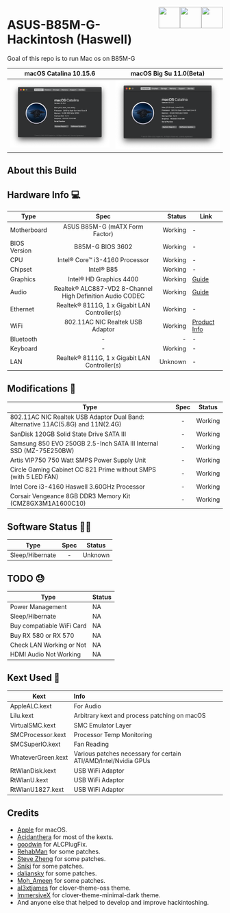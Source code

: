  
 [<img align="right" src="https://cdn.jsdelivr.net/npm/simple-icons@latest/icons/instagram.svg" width="50" height="50" />](http://www.instagram.com/gajjartejas)
 [<img align="right" src="https://cdn.jsdelivr.net/npm/simple-icons@latest/icons/twitter.svg" width="50" height="50" />](http://www.twitter.com/gajjartejas)
 [<img align="right" src="https://cdn.jsdelivr.net/npm/simple-icons@latest/icons/reddit.svg" width="50" height="50" />](http://www.reddit.com/u/gajjartejas)

# ASUS-B85M-G-Hackintosh (Haswell)
Goal of this repo is to run Mac os on B85M-G

macOS Catalina 10.15.6            |  macOS Big Su 11.0(Beta)
:-------------------------:|:-------------------------:
![alt text](assets/Screenshots/10.15.x/10.15.6/about.png)  |  ![alt text](assets/Screenshots/10.15.x/10.15.6/about.png)


## About this Build

## Hardware Info 💻

Type | Spec | Status | Link
---------|:---------:|----------:|----------
Motherboard		| ASUS B85M-G (mATX Form Factor) | Working | -
BIOS Version	| B85M-G BIOS 3602 | Working | -
CPU				| Intel® Core™ i3-4160 Processor | Working | -
Chipset			| Intel® B85 | Working | -
Graphics		| Intel® HD Graphics 4400 | Working | [Guide](https://www.tonymacx86.com/threads/guide-intel-framebuffer-patching-using-whatevergreen.256490/)
Audio			| Realtek® ALC887-VD2 8-Channel High Definition Audio CODEC | Working | [Guide](https://github.com/acidanthera/AppleALC/wiki/Installation-and-usage)
Ethernet		| Realtek® 8111G, 1 x Gigabit LAN Controller(s) | Working | -
WiFi			| 802.11AC NIC Realtek USB Adaptor | Working |  [Product Info](https://www.aliexpress.com/item/33059242651.html)
Bluetooth		| - | - | -
Keyboard		| - | Working | -
LAN		        | Realtek® 8111G, 1 x Gigabit LAN Controller(s) | Unknown | -

## Modifications 🔨

Type | Spec | Status
---------|:---------:|----------
802.11AC NIC Realtek USB Adaptor Dual Band: Alternative 11AC(5.8G) and 11N(2.4G)		| - | Working
SanDisk 120GB Solid State Drive SATA III | - | Working
Samsung 850 EVO 250GB 2.5-Inch SATA III Internal SSD (MZ-75E250BW) | - | Working
Artis VIP750 750 Watt SMPS Power Supply Unit | - | Working
Circle Gaming Cabinet CC 821 Prime without SMPS (with 5 LED FAN) | - | Working
Intel Core i3-4160 Haswell 3.60GHz Processor | - | Working
Corsair Vengeance 8GB DDR3 Memory Kit (CMZ8GX3M1A1600C10) | - | Working


## Software Status 👨‍💻

Type | Spec | Status
---------|:---------:|----------
Sleep/Hibernate		| - | Unknown

## TODO 😓

Type |  Status
---------|:----------
Power Management |  NA
Sleep/Hibernate	|  NA
Buy compatiable WiFi Card | NA
Buy RX 580 or RX 570 | NA
Check LAN Working or Not | NA
HDMI Audio Not Working | NA

## Kext Used 💉

Kext | Info 
---------|:---------
AppleALC.kext | For Audio
Lilu.kext | Arbitrary kext and process patching on macOS
VirtualSMC.kext | SMC Emulator Layer
SMCProcessor.kext | Processor Temp Monitoring
SMCSuperIO.kext | Fan Reading
WhateverGreen.kext | Various patches necessary for certain ATI/AMD/Intel/Nvidia GPUs
RtWlanDisk.kext | USB WiFi Adaptor
RtWlanU.kext | USB WiFi Adaptor
RtWlanU1827.kext | USB WiFi Adaptor


## Credits
 - [Apple](https://www.apple.com) for macOS.
 - [Acidanthera](https://github.com/acidanthera) for most of the kexts.
 - [goodwin](https://github.com/goodwin) for ALCPlugFix.
 - [RehabMan](https://github.com/RehabMan) for some patches.
 - [Steve Zheng](https://github.com/stevezhengshiqi) for some patches.
 - [Sniki](https://github.com/Sniki) for some patches.
 - [daliansky](https://github.com/daliansky) for some patches.
 - [Moh_Ameen](https://github.com/ameenjuz) for some patches.
 - [al3xtjames](https://github.com/al3xtjames) for clover-theme-oss theme.
 - [ImmersiveX](https://github.com/ImmersiveX) for clover-theme-minimal-dark theme.
 - And anyone else that helped to develop and improve hackintoshing.
